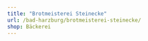 ```yaml
---
title: "Brotmeisterei Steinecke"
url: /bad-harzburg/brotmeisterei-steinecke/
shop: Bäckerei
---
```

